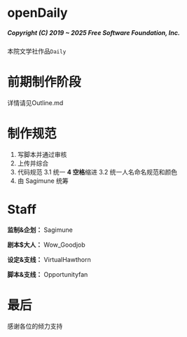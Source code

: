 # openDaily

##### Copyright (C) 2019 ~ 2025 Free Software Foundation, Inc.

本院文学社作品`Daily`

# 前期制作阶段

详情请见Outline.md

# 制作规范

1. 写脚本并通过审核
2. 上传并综合
3. 代码规范
3.1 统一 **4 空格**缩进
3.2 统一人名命名规范和颜色
4. 由 Sagimune 统筹

# Staff

**监制&企划：** Sagimune

**剧本$大人：** Wow_Goodjob

**设定&支线：** VirtualHawthorn

**脚本&支线：** Opportunityfan

# 最后

感谢各位的倾力支持
